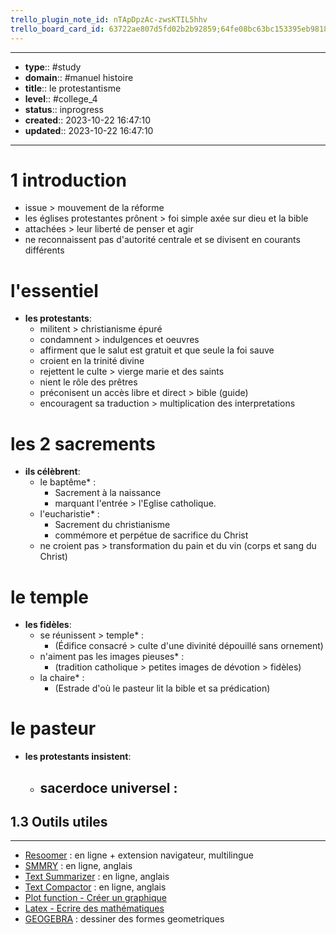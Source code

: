 ```yaml
---
trello_plugin_note_id: nTApDpzAc-zwsKTIL5hhv
trello_board_card_id: 63722ae807d5fd02b2b92859;64fe08bc63bc153395eb9818
---
```




---
- **type**:: #study
- **domain**:: #manuel histoire
- **title**:: le protestantisme
- **level**:: #college_4
- **status**:: inprogress
- **created**:: 2023-10-22 16:47:10
- **updated**:: 2023-10-22 16:47:10
---


# 1 introduction


- issue > mouvement de la réforme
- les églises protestantes prônent > foi simple axée sur dieu et la bible
- attachées > leur liberté de penser et agir
- ne reconnaissent pas d'autorité centrale et se divisent en courants différents

# l'essentiel

- **les protestants**:
	- militent > christianisme épuré
	- condamnent > indulgences et oeuvres
	- affirment que le salut est gratuit et que seule la foi sauve
	- croient en la trinité divine
	- rejettent le culte > vierge marie et des saints
	- nient le rôle des prêtres
	- préconisent un accès libre et direct > bible (guide)
	- encouragent sa traduction > multiplication des interpretations

# les 2 sacrements

- **ils célèbrent**:
	- le baptême* :
		- Sacrement à la naissance
		- marquant l'entrée > l'Eglise catholique.
	- l'eucharistie* :
		- Sacrement du christianisme 
		- commémore et perpétue de sacrifice du Christ
	- ne croient pas > transformation du pain et du vin (corps et sang du Christ)

# le temple

- **les fidèles**:
	- se réunissent > temple* :
		- (Édifice consacré > culte d'une divinité dépouillé sans ornement)
	- n'aiment pas les images pieuses* :
		- (tradition catholique > petites images de dévotion > fidèles)
	- la chaire* :
		- (Estrade d'où le pasteur lit la bible et sa prédication)

# le pasteur

- **les protestants insistent**:
	- sacerdoce universel :
		- 





## 1.3	Outils utiles
---

-   [Resoomer](https://resoomer.com/fr) : en ligne + extension navigateur, multilingue
-   [SMMRY](https://smmry.com/) : en ligne, anglais
-   [Text Summarizer](http://textsummarization.net/text-summarizer) : en ligne, anglais
-   [Text Compactor](https://www.textcompactor.com/) : en ligne, anglais
- [Plot function - Créer un graphique](https://github.com/leonhma/obsidian-functionplot)
- [Latex - Ecrire des mathématiques](https://fr.wikibooks.org/wiki/LaTeX/%C3%89crire_des_math%C3%A9matiques)
- [GEOGEBRA](https://www.geogebra.org/geometry?lang=fr) : dessiner des formes geometriques 